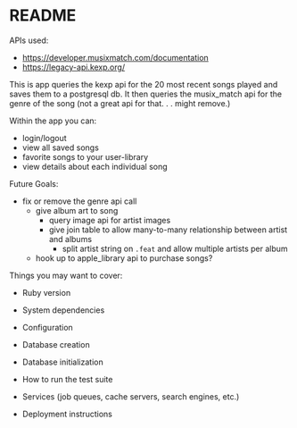 # README

APIs used:
* https://developer.musixmatch.com/documentation
* https://legacy-api.kexp.org/

This is app queries the kexp api for the 20 most recent songs played and saves them to a postgresql db.
It then queries the musix_match api for the genre of the song (not a great api for that. . . might remove.)

Within the app you can:
  - login/logout
  - view all saved songs
  - favorite songs to your user-library
  - view details about each individual song
  
Future Goals:
  - fix or remove the genre api call
  	- give album art to song 
		- query image api for artist images
	  - give join table to allow many-to-many relationship between artist and albums
		  - split artist string on `.feat` and allow multiple artists per album
    - hook up to apple_library api to purchase songs?

Things you may want to cover:

* Ruby version

* System dependencies

* Configuration

* Database creation

* Database initialization

* How to run the test suite

* Services (job queues, cache servers, search engines, etc.)

* Deployment instructions

